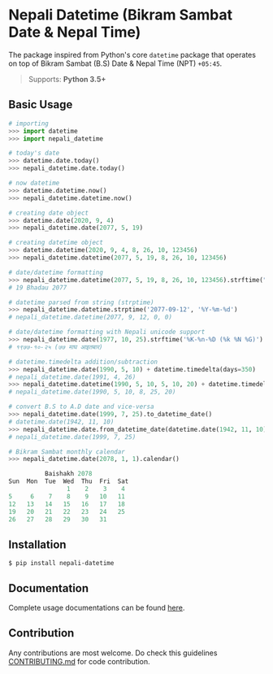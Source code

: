 # Nepali Datetime (Bikram Sambat Date & Nepal Time)

The package inspired from Python's core `datetime` package that
operates on top of Bikram Sambat (B.S) Date & Nepal Time (NPT) `+05:45`.

> Supports: **Python 3.5+**


## Basic Usage

```python
# importing
>>> import datetime
>>> import nepali_datetime

# today's date
>>> datetime.date.today()
>>> nepali_datetime.date.today()

# now datetime
>>> datetime.datetime.now()
>>> nepali_datetime.datetime.now()

# creating date object
>>> datetime.date(2020, 9, 4)
>>> nepali_datetime.date(2077, 5, 19)

# creating datetime object
>>> datetime.datetime(2020, 9, 4, 8, 26, 10, 123456)
>>> nepali_datetime.datetime(2077, 5, 19, 8, 26, 10, 123456)

# date/datetime formatting
>>> nepali_datetime.datetime(2077, 5, 19, 8, 26, 10, 123456).strftime("%d %B %Y")
# 19 Bhadau 2077

# datetime parsed from string (strptime)
>>> nepali_datetime.datetime.strptime('2077-09-12', '%Y-%m-%d')
# nepali_datetime.datetime(2077, 9, 12, 0, 0)

# date/datetime formatting with Nepali unicode support
>>> nepali_datetime.date(1977, 10, 25).strftime('%K-%n-%D (%k %N %G)')
# १९७७-१०-२५ (७७ माघ आइतबार)

# datetime.timedelta addition/subtraction
>>> nepali_datetime.date(1990, 5, 10) + datetime.timedelta(days=350)
# nepali_datetime.date(1991, 4, 26)
>>> nepali_datetime.datetime(1990, 5, 10, 5, 10, 20) + datetime.timedelta(hours=3, minutes=15)
# nepali_datetime.date(1990, 5, 10, 8, 25, 20)

# convert B.S to A.D date and vice-versa
>>> nepali_datetime.date(1999, 7, 25).to_datetime_date()
# datetime.date(1942, 11, 10)
>>> nepali_datetime.date.from_datetime_date(datetime.date(1942, 11, 10))
# nepali_datetime.date(1999, 7, 25)

# Bikram Sambat monthly calendar
>>> nepali_datetime.date(2078, 1, 1).calendar()

          Baishakh 2078
Sun  Mon  Tue  Wed  Thu  Fri  Sat
                1    2    3    4
5     6    7    8    9   10   11
12   13   14   15   16   17   18
19   20   21   22   23   24   25
26   27   28   29   30   31
```

## Installation

```shell
$ pip install nepali-datetime
```

## Documentation

Complete usage documentations can be found [here](https://amitgaru2.github.io/nepali-datetime/).

## Contribution

Any contributions are most welcome. Do check this guidelines [CONTRIBUTING.md](https://github.com/amitgaru2/nepali-datetime/blob/master/CONTRIBUTING.md) for code contribution.
